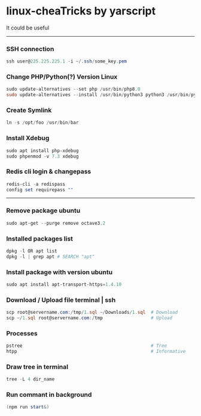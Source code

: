 # linux-cheaTricks by yarscript
It could be useful

<hr>

### SSH connection
```powershell
ssh user@225.225.225.1 -i ~/.ssh/some_key.pem
```

### Change PHP/Python(?) Version Linux
```powershell
sudo update-alternatives --set php /usr/bin/php8.0
sudo update-alternatives --install /usr/bin/python3 python3 /usr/bin/python3.9 2
```

### Create Symlink 
```powershell
ln -s /opt/foo /usr/bin/bar
```

### Install Xdebug
```powershell
sudo apt install php-xdebug
sudo phpenmod -v 7.3 xdebug
```

### Redis cli login & changepass
```powershell
redis-cli -a redispass
config set requirepass ""
```

<hr>

### Remove package ubuntu
```powershell
sudo apt-get --purge remove octave3.2
```

### Installed packages list
```powershell
dpkg -l OR apt list
dpkg -l | grep apt # SEARCH "apt"
```

### Install package with version ubuntu
```powershell
sudo apt install apt-transport-https=1.4.10
```

### Download / Upload file terminal | ssh
```powershell
scp root@servername.com:/tmp/1.sql ~/Downloads/1.sql  # Download
scp ~/1.sql root@servername.com:/tmp                  # Upload
```

### Processes
```powershell
pstree                                                # Tree
htpp                                                  # Informative
```

### Draw tree in terminal
```powershell
tree -L 4 dir_name
```

### Run commant in background
```powershell
(npm run start&)
```
